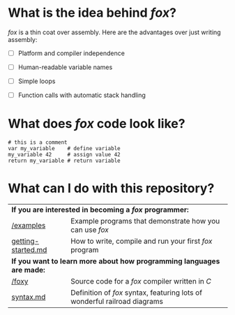 # What is the idea behind *fox*?

*fox* is a thin coat over assembly. Here are the advantages over just writing assembly:

* [ ] Platform and compiler independence
* [ ] Human-readable variable names
* [ ] Simple loops
* [ ] Function calls with automatic stack handling


# What does *fox* code look like?

```
# this is a comment
var my_variable    # define variable
my_variable 42     # assign value 42
return my_variable # return variable
```


# What can I do with this repository?

<table>
  <tr><td colspan="2"><strong>If you are interested in becoming a <em>fox</em> programmer:</strong></td></tr>
  <tr><td><a href="/examples">/examples</a></td><td>Example programs that demonstrate how you can use <em>fox</em></td></tr>
  <tr><td><a href="getting-started.md">getting-started.md</a></td><td>How to write, compile and run your first <em>fox</em> program</td></tr>
  <tr><td colspan="2"><strong>If you want to learn more about how programming languages are made:</strong></td></tr>
  <tr><td><a href="/foxy">/foxy</a></td><td>Source code for a <em>fox</em> compiler written in <em>C</em></td></tr>
  <tr><td><a href="syntax.md">syntax.md</a></td><td>Definition of <em>fox</em> syntax, featuring lots of wonderful railroad diagrams</td></tr>
</table>

